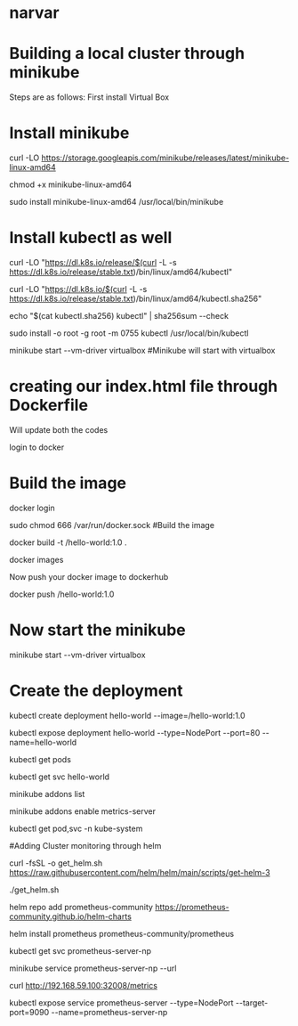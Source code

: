 # narvar
# Building a local cluster through minikube
 Steps are as follows: 
  First install Virtual Box
  
   # Install minikube 
  
  curl -LO https://storage.googleapis.com/minikube/releases/latest/minikube-linux-amd64
  
  chmod +x minikube-linux-amd64 
  
  sudo install minikube-linux-amd64 /usr/local/bin/minikube
  
# Install kubectl as well 
 curl -LO "https://dl.k8s.io/release/$(curl -L -s https://dl.k8s.io/release/stable.txt)/bin/linux/amd64/kubectl"
 
 curl -LO "https://dl.k8s.io/$(curl -L -s https://dl.k8s.io/release/stable.txt)/bin/linux/amd64/kubectl.sha256"
 
 echo "$(cat kubectl.sha256)  kubectl" | sha256sum --check
 
 sudo install -o root -g root -m 0755 kubectl /usr/local/bin/kubectl
 
 minikube start --vm-driver virtualbox #Minikube will start with virtualbox 
 
 # creating our index.html file through Dockerfile
  Will update both the codes 
  
  login to docker
  # Build the image
  docker login
  
  sudo chmod 666 /var/run/docker.sock
  #Build the image
  
  docker build -t <docker-hub username>/hello-world:1.0 .
  
  docker images

Now push your docker image to dockerhub 

docker push <docker-hub username>/hello-world:1.0
# Now start the minikube 
 minikube start --vm-driver virtualbox 
# Create the deployment

kubectl create deployment hello-world --image=<docker-hub username>/hello-world:1.0

kubectl expose deployment hello-world --type=NodePort --port=80 --name=hello-world

kubectl get pods

kubectl get svc hello-world

minikube addons list

minikube addons enable metrics-server

kubectl get pod,svc -n kube-system

#Adding Cluster monitoring through helm

curl -fsSL -o get_helm.sh https://raw.githubusercontent.com/helm/helm/main/scripts/get-helm-3

./get_helm.sh

helm repo add prometheus-community https://prometheus-community.github.io/helm-charts

helm install prometheus prometheus-community/prometheus

kubectl get svc prometheus-server-np

minikube service prometheus-server-np  --url

curl http://192.168.59.100:32008/metrics

kubectl expose service prometheus-server --type=NodePort --target-port=9090 --name=prometheus-server-np






